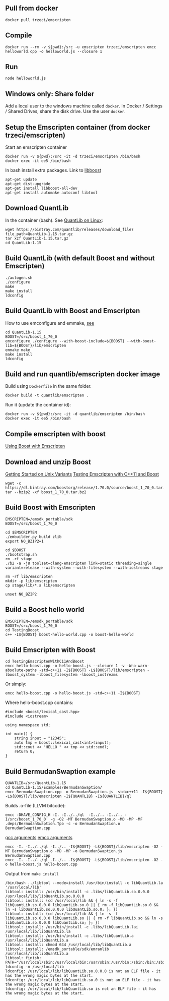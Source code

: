 ## Pull from docker

```
docker pull trzeci/emscripten
```

## Compile

```
docker run --rm -v ${pwd}:/src -u emscripten trzeci/emscripten emcc helloworld.cpp -o helloworld.js --closure 1
```

## Run

```
node helloworld.js
```

## Windows only: Share folder

Add a local user to the windows machine called `docker`.
In Docker / Settings / Shared Drives, share the disk drive. Use the user `docker`.

## Setup the Emscripten container (from docker trzeci/emscripten)

Start an emscripten container

```
docker run -v ${pwd}:/src -it -d trzeci/emscripten /bin/bash
docker exec -it ee5 /bin/bash
```

In bash install extra packages. Link to [libboost](https://packages.debian.org/jessie/libboost-all-dev)

```
apt-get update
apt-get dist-upgrade
apt-get install libboost-all-dev
apt-get install automake autoconf libtool
```

## Download QuantLib

In the container (bash). See [QuantLib on Linux](https://www.quantlib.org/install/linux.shtml):

```
wget https://bintray.com/quantlib/releases/download_file?file_path=QuantLib-1.15.tar.gz
tar xzf QuantLib-1.15.tar.gz
cd QuantLib-1.15
```

## Build QuantLib (with default Boost and without Emscripten)

```
./autogen.sh
./configure
make
make install
ldconfig
```

## Build QuantLib with Boost and Emscripten

How to use emconfigure and emmake, [see](https://emscripten.org/docs/compiling/Building-Projects.html)

```
cd QuantLib-1.15
BOOST=/src/boost_1_70_0
emconfigure ./configure --with-boost-include=${BOOST} --with-boost-lib=${BOOST}/lib/emscripten
emmake make
make install
ldconfig
```

## Build and run quantlib/emscripten docker image

Build using `Dockerfile` in the same folder.

```
docker build -t quantlib/emscripten .
```

Run it (update the container id):

```
docker run -v ${pwd}:/src -it -d quantlib/emscripten /bin/bash
docker exec -it ee5 /bin/bash
```

## Compile emscripten with boost

[Using Boost with Emscripten](https://stackoverflow.com/questions/15724357/using-boost-with-emscripten)

## Download and unzip Boost

[Getting Started on Unix Variants](https://www.boost.org/doc/libs/1_70_0/more/getting_started/unix-variants.html)
[Testing Emscripten with C++11 and Boost](https://gist.github.com/arielm/69a7488172611e74bfd4)

```
wget -c https://dl.bintray.com/boostorg/release/1.70.0/source/boost_1_70_0.tar.bz2
tar --bzip2 -xf boost_1_70_0.tar.bz2
```

## Build Boost with Emscripten

```
EMSCRIPTEN=/emsdk_portable/sdk
BOOST=/src/boost_1_70_0

cd $EMSCRIPTEN
./embuilder.py build zlib
export NO_BZIP2=1

cd $BOOST
./bootstrap.sh
rm -rf stage
./b2 -a -j8 toolset=clang-emscripten link=static threading=single variant=release --with-system --with-filesystem --with-iostreams stage

rm -rf lib/emscripten
mkdir -p lib/emscripten
cp stage/lib/*.a lib/emscripten

unset NO_BZIP2
```

## Build a Boost hello world

```
EMSCRIPTEN=/emsdk_portable/sdk
BOOST=/src/boost_1_70_0
cd TestingBoost
c++ -I${BOOST} boost-hello-world.cpp -o boost-hello-world
```

## Build Emscripten with Boost

```
cd TestingEmscriptenWithC11AndBoost
emcc hello-boost.cpp -o hello-boost.js --closure 1 -v -Wno-warn-absolute-paths -std=c++11 -I${BOOST} -L${BOOST}/lib/emscripten -lboost_system -lboost_filesystem -lboost_iostreams
```

Or simply:

```
emcc hello-boost.cpp -o hello-boost.js -std=c++11 -I${BOOST}
```

Where hello-boost.cpp contains:

```
#include <boost/lexical_cast.hpp>
#include <iostream>

using namespace std;

int main() {
    string input = "12345";
	auto tmp = boost::lexical_cast<int>(input);
    std::cout << "HELLO " << tmp << std::endl;
    return 0;
}
```

## Build BermudanSwaption example

```
QUANTLIB=/src/QuantLib-1.15
cd QuantLib-1.15/Examples/BermudanSwaption/
emcc BermudanSwaption.cpp -o BermudanSwaption.js -std=c++11 -I${BOOST} -L${BOOST}/lib/emscripten -I${QUANTLIB} -I${QUANTLIB}/ql
```

Builds .o-file (LLVM bitcode):

```
emcc -DHAVE_CONFIG_H -I. -I../../ql  -I../.. -I../.. -I/src/boost_1_70_0  -g -O2 -MT BermudanSwaption.o -MD -MP -MF .deps/BermudanSwaption.Tpo -c -o BermudanSwaption.o BermudanSwaption.cpp
```

[gcc arguments](http://tigcc.ticalc.org/doc/comopts.html)
[emcc arguments](https://emscripten.org/docs/tools_reference/emcc.html)

```
emcc -I. -I../../ql -I../.. -I${BOOST} -L${BOOST}/lib/emscripten -O2 -MT BermudanSwaption.o -MD -MP -o BermudanSwaption.js BermudanSwaption.cpp
emcc -I. -I../../ql -I../.. -I${BOOST} -L${BOOST}/lib/emscripten -O2 -o hello-boost.js hello-boost.cpp
```

Output from `make install`

```
/bin/bash ../libtool --mode=install /usr/bin/install -c libQuantLib.la '/usr/local/lib'
libtool: install: /usr/bin/install -c .libs/libQuantLib.so.0.0.0 /usr/local/lib/libQuantLib.so.0.0.0
libtool: install: (cd /usr/local/lib && { ln -s -f libQuantLib.so.0.0.0 libQuantLib.so.0 || { rm -f libQuantLib.so.0 && ln -s libQuantLib.so.0.0.0 libQuantLib.so.0; }; })
libtool: install: (cd /usr/local/lib && { ln -s -f libQuantLib.so.0.0.0 libQuantLib.so || { rm -f libQuantLib.so && ln -s libQuantLib.so.0.0.0 libQuantLib.so; }; })
libtool: install: /usr/bin/install -c .libs/libQuantLib.lai /usr/local/lib/libQuantLib.la
libtool: install: /usr/bin/install -c .libs/libQuantLib.a /usr/local/lib/libQuantLib.a
libtool: install: chmod 644 /usr/local/lib/libQuantLib.a
libtool: install: /emsdk_portable/sdk/emranlib /usr/local/lib/libQuantLib.a
libtool: finish: PATH="/usr/local/sbin:/usr/local/bin:/usr/sbin:/usr/bin:/sbin:/bin:/sbin" ldconfig -n /usr/local/lib
ldconfig: /usr/local/lib/libQuantLib.so.0.0.0 is not an ELF file - it has the wrong magic bytes at the start.
ldconfig: /usr/local/lib/libQuantLib.so.0 is not an ELF file - it has the wrong magic bytes at the start.
ldconfig: /usr/local/lib/libQuantLib.so is not an ELF file - it has the wrong magic bytes at the start.
```
